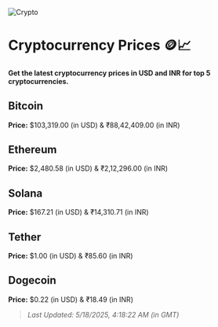 
![Crypto](https://www.techguide.com.au/wp-content/uploads/2020/11/crypto3.jpeg)

# Cryptocurrency Prices 🪙📈

#### Get the latest cryptocurrency prices in USD and INR for top 5 cryptocurrencies.

## Bitcoin

**Price:** $103,319.00 (in USD) & ₹88,42,409.00 (in INR)

## Ethereum

**Price:** $2,480.58 (in USD) & ₹2,12,296.00 (in INR)

## Solana

**Price:** $167.21 (in USD) & ₹14,310.71 (in INR)

## Tether

**Price:** $1.00 (in USD) & ₹85.60 (in INR)

## Dogecoin

**Price:** $0.22 (in USD) & ₹18.49 (in INR)

> _Last Updated: 5/18/2025, 4:18:22 AM (in GMT)_
